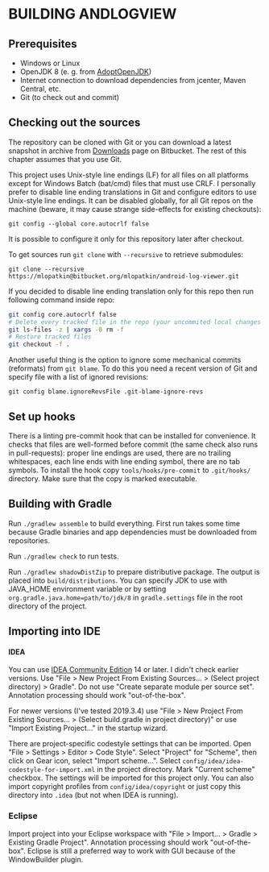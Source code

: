 # BUILDING ANDLOGVIEW

## Prerequisites

 * Windows or Linux
 * OpenJDK 8 (e. g. from [AdoptOpenJDK](https://adoptopenjdk.net/))
 * Internet connection to download dependencies from jcenter, Maven Central, etc.
 * Git (to check out and commit)

## Checking out the sources
The repository can be cloned with Git or you can download a latest snapshot in archive from [Downloads][downloads] page
on Bitbucket. The rest of this chapter assumes that you use Git.

This project uses Unix-style line endings (LF) for all files on all platforms except for Windows Batch (bat/cmd) files
that must use CRLF. I personally prefer to disable line ending translations in Git and configure editors to use
Unix-style line endings. It can be disabled globally, for all Git repos on the machine (beware, it may cause strange
side-effects for existing checkouts):
```
git config --global core.autocrlf false
```
It is possible to configure it only for this repository later after checkout.

To get sources run `git clone` with `--recursive` to retrieve submodules:
```
git clone --recursive https://mlopatkin@bitbucket.org/mlopatkin/android-log-viewer.git
```

If you decided to disable line ending translation only for this repo then run following command inside repo:
```bash
git config core.autocrlf false
# Delete every tracked file in the repo (your uncommited local changes will be lost)
git ls-files -z | xargs -0 rm -f
# Restore tracked files
git checkout -f .
```

Another useful thing is the option to ignore some mechanical commits (reformats) from `git blame`. To do this you need a
recent version of Git and specify file with a list of ignored revisions:
```
git config blame.ignoreRevsFile .git-blame-ignore-revs
```

## Set up hooks

There is a linting pre-commit hook that can be installed for convenience. It checks that files are well-formed before
commit (the same check also runs in pull-requests): proper line endings are used, there are no trailing whitespaces,
each line ends with line ending symbol, there are no tab symbols. To install the hook copy `tools/hooks/pre-commit` to
`.git/hooks/` directory. Make sure that the copy is marked executable.

## Building with Gradle
Run `./gradlew assemble` to build everything. First run takes some time because Gradle binaries and app dependencies
must be downloaded from repositories.

Run `./gradlew check` to run tests.

Run `./gradlew shadowDistZip` to prepare distributive package. The output is placed into `build/distributions`.
You can specify JDK to use with JAVA_HOME environment variable or by setting `org.gradle.java.home=path/to/jdk/8` in
`gradle.settings` file in the root directory of the project.

## Importing into IDE
#### IDEA
You can use [IDEA Community Edition][idea] 14 or later. I didn't check earlier versions. Use "File > New Project From
Existing Sources... > (Select project directory) > Gradle". Do not use "Create separate module per source set".
Annotation processing should work "out-of-the-box".

For newer versions (I've tested 2019.3.4) use "File > New Project From Existing Sources... > (Select build.gradle in
project directory)" or use "Import Existing Project..." in the startup wizard.

There are project-specific codestyle settings that can be imported. Open "File > Settings > Editor > Code Style". Select
"Project" for "Scheme", then click on Gear icon, select "Import scheme...". Select
`config/idea/idea-codestyle-for-import.xml` in the project directory. Mark "Current scheme" checkbox. The settings will
be imported for this project only. You can also import copyright profiles from `config/idea/copyright` or just copy this
directory into `.idea` (but not when IDEA is running).

### Eclipse
Import project into your Eclipse workspace with "File > Import... > Gradle > Existing Gradle Project". Annotation
processing should work "out-of-the-box". Eclipse is still a preferred way to work with GUI because of the WindowBuilder
plugin.

[downloads]: https://bitbucket.org/mlopatkin/android-log-viewer/downloads/
[idea]: https://www.jetbrains.com/idea/

